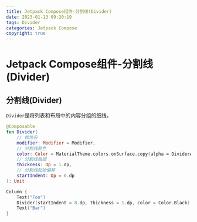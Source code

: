 ```yaml
---
title: Jetpack Compose组件-分割线(Divider)
date: 2023-01-13 09:20:19
tags: Divider
categories: Jetpack Compose
copyright: true
---
```


#  Jetpack Compose组件-分割线(Divider)

## 分割线(Divider)

`Divider`是将列表和布局中的内容分组的细线。

```kotlin
@Composable
fun Divider(
    // 修饰符
    modifier: Modifier = Modifier,
    // 分割线颜色
    color: Color = MaterialTheme.colors.onSurface.copy(alpha = DividerAlpha),
    // 分割线粗细
    thickness: Dp = 1.dp,
    // 分割线起始偏移
    startIndent: Dp = 0.dp
): Unit
```

```kotlin
Column {
    Text("Foo")
    Divider(startIndent = 8.dp, thickness = 1.dp, color = Color.Black)
    Text("Bar")
}
```

